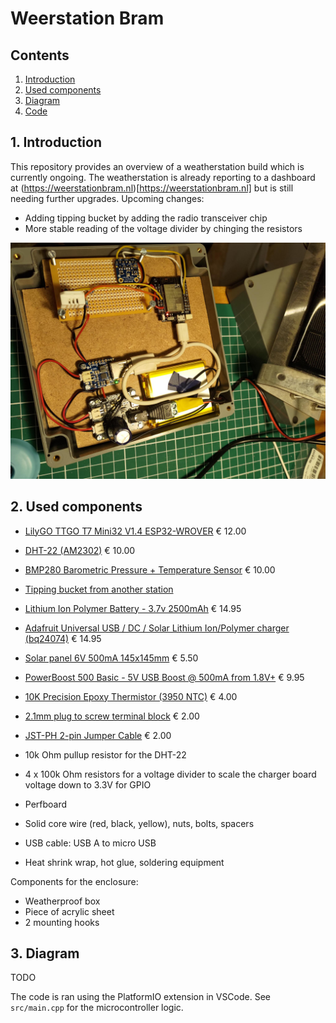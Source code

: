 Weerstation Bram
===============

Contents
----------------------

1. [ Introduction ](#intro)
2. [ Used components ](#components)
3. [ Diagram ](#diagram)
4. [ Code ](#code)


<a name="intro"></a>
## 1. Introduction

This repository provides an overview of a weatherstation build which is currently ongoing. The weatherstation is already reporting to a dashboard at (https://weerstationbram.nl)[https://weerstationbram.nl] but is still needing further upgrades. Upcoming changes:

- Adding tipping bucket by adding the radio transceiver chip
- More stable reading of the voltage divider by chinging the resistors

![Work in progress](./resources/readme_img/WorkInProgress.jpeg)

<a name="components"></a>
## 2. Used components

- [LilyGO TTGO T7 Mini32 V1.4 ESP32-WROVER](https://github.com/LilyGO/TTGO-T7-Demo) € 12.00
- [DHT-22 (AM2302)](https://www.adafruit.com/product/385) € 10.00
- [BMP280 Barometric Pressure + Temperature Sensor](hhttps://www.adafruit.com/product/2651) € 10.00
- [Tipping bucket from another station](https://www.handleidi.ng/auriol/ian-365824/handleiding)
- [Lithium Ion Polymer Battery - 3.7v 2500mAh](https://www.adafruit.com/product/328) € 14.95
- [Adafruit Universal USB / DC / Solar Lithium Ion/Polymer charger (bq24074)](https://www.adafruit.com/product/4755) € 14.95
- [Solar panel 6V 500mA 145x145mm](https://www.aliexpress.com/item/32877897718.html) € 5.50
- [PowerBoost 500 Basic - 5V USB Boost @ 500mA from 1.8V+](https://www.adafruit.com/product/1903) € 9.95
- [10K Precision Epoxy Thermistor (3950 NTC)](https://www.adafruit.com/product/372) € 4.00
- [2.1mm plug to screw terminal block](https://www.adafruit.com/product/369) € 2.00
- [JST-PH 2-pin Jumper Cable](https://www.adafruit.com/product/1131) € 2.00

- 10k Ohm pullup resistor for the DHT-22
- 4 x 100k Ohm resistors for a voltage divider to scale the charger board voltage down to 3.3V for GPIO

- Perfboard
- Solid core wire (red, black, yellow), nuts, bolts, spacers

- USB cable: USB A to micro USB
- Heat shrink wrap, hot glue, soldering equipment

Components for the enclosure:
- Weatherproof box
- Piece of acrylic sheet
- 2 mounting hooks

<a name="diagram"></a>
## 3. Diagram

TODO

<a name="code"></a>

The code is ran using the PlatformIO extension in VSCode. See `src/main.cpp` for the microcontroller logic. 

